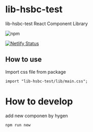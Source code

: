 # lib-hsbc-test

lib-hsbc-test React Component Library

![npm](https://img.shields.io/npm/v/lib-hsbc-test)

[![Netlify Status](https://api.netlify.com/api/v1/badges/e5fcbdce-6359-4c09-af9e-e77fec0eef12/deploy-status)](https://app.netlify.com/sites/nervous-newton-b8aff0/deploys)

## How to use

Import css file from package

```tsx
import "lib-hsbc-test/lib/main.css";
```

# How to develop

add new componen by hygen

```
npm run new
```
